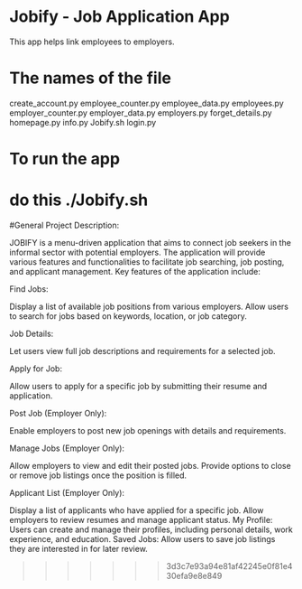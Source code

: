 # Jobify - Job Application App

This app helps link employees to employers.

# The names of the file
create_account.py
employee_counter.py
employee_data.py
employees.py
employer_counter.py
employer_data.py
employers.py
forget_details.py
homepage.py
info.py
Jobify.sh
login.py

# To run the app
do this ./Jobify.sh
=======

#General Project Description:

JOBIFY is a menu-driven application that aims to connect job seekers in the informal sector with potential employers. The application will provide various features and functionalities to facilitate job searching, job posting, and applicant management. Key features of the application include:



Find Jobs:

Display a list of available job positions from various employers.
Allow users to search for jobs based on keywords, location, or job category.


Job Details:

Let users view full job descriptions and requirements for a selected job.


Apply for Job:

Allow users to apply for a specific job by submitting their resume and application.


Post Job (Employer Only):

Enable employers to post new job openings with details and requirements.


Manage Jobs (Employer Only):

Allow employers to view and edit their posted jobs.
Provide options to close or remove job listings once the position is filled.


Applicant List (Employer Only):

Display a list of applicants who have applied for a specific job.
Allow employers to review resumes and manage applicant status.
My Profile:
Users can create and manage their profiles, including personal details, work experience, and education.
Saved Jobs:
Allow users to save job listings they are interested in for later review.
>>>>>>> 3d3c7e93a94e81af42245e0f81e430efa9e8e849
